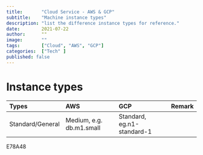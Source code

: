 ```yaml
---
title:       "Cloud Service - AWS & GCP"
subtitle:    "Machine instance types"
description: "list the difference instance types for reference."
date:        2021-07-22
author:      ""
image:       ""
tags:        ["Cloud", "AWS", "GCP"]
categories:  ["Tech" ]
published: false
---
```


# Instance types
| Types | AWS | GCP | Remark |
| :---  | :---- |  :--- | :--- |
| Standard/General|Medium, e.g. db.m1.small|Standard, eg.n1-standard-1| |
E78A48


